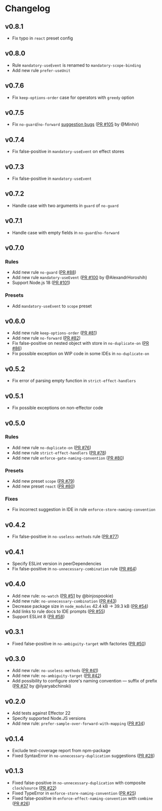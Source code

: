# Changelog

## v0.8.1

- Fix typo in `react` preset config

## v0.8.0

- Rule `mandatory-useEvent` is renamed to `mandatory-scope-binding`
- Add new rule `prefer-useUnit`

## v0.7.6

- Fix `keep-options-order` case for operators with `greedy` option

## v0.7.5

- Fix `no-guard`/`no-forward` [suggestion bugs](https://github.com/effector/eslint-plugin/issues/87) ([PR #105](https://github.com/effector/eslint-plugin/pull/105) by @Minhir)

## v0.7.4

- Fix false-positive in `mandatory-useEvent` on effect stores

## v0.7.3

- Fix false-positive in `mandatory-useEvent`

## v0.7.2

- Handle case with two arguments in `guard` of `no-guard`

## v0.7.1

- Handle case with empty fields in `no-guard`/`no-forward`

## v0.7.0

### Rules

- Add new rule `no-guard` ([PR #88](https://github.com/effector/eslint-plugin/pull/88))
- Add new rule `mandatory-useEvent` ([PR #100](https://github.com/effector/eslint-plugin/pull/100) by @AlexandrHoroshih)
- Support Node.js 18 ([PR #101](https://github.com/effector/eslint-plugin/pull/101))

### Presets

- Add `mandatory-useEvent` to `scope` preset

## v0.6.0

- Add new rule `keep-options-order` ([PR #81](https://github.com/effector/eslint-plugin/pull/81))
- Add new rule `no-forward` ([PR #82](https://github.com/effector/eslint-plugin/pull/82))
- Fix false-positive on nested object with store in `no-duplicate-on` ([PR #86](https://github.com/effector/eslint-plugin/pull/86))
- Fix possible exception on WIP code in some IDEs in `no-duplicate-on`

## v0.5.2

- Fix error of parsing empty function in `strict-effect-handlers`

## v0.5.1

- Fix possible exceptions on non-effector code

## v0.5.0

### Rules

- Add new rule `no-duplicate-on` ([PR #76](https://github.com/effector/eslint-plugin/pull/76))
- Add new rule `strict-effect-handlers` ([PR #78](https://github.com/effector/eslint-plugin/pull/78))
- Add new rule `enforce-gate-naming-convention` ([PR #80](https://github.com/effector/eslint-plugin/pull/80))

### Presets

- Add new preset `scope` ([PR #79](https://github.com/effector/eslint-plugin/pull/79))
- Add new preset `react` ([PR #80](https://github.com/effector/eslint-plugin/pull/80))

### Fixes

- Fix incorrect suggestion in IDE in rule `enforce-store-naming-convention`

## v0.4.2

- Fix false-positive in `no-useless-methods` rule ([PR #77](https://github.com/effector/eslint-plugin/pull/77))

## v0.4.1

- Specify ESLint version in peerDependencies
- Fix false-positive in `no-unnecessary-combination` rule ([PR #64](https://github.com/effector/eslint-plugin/pull/64))

## v0.4.0

- Add new rule: `no-watch` ([PR #51](https://github.com/effector/eslint-plugin/pull/51) by @binjospookie)
- Add new rule: `no-unnecessary-combination` ([PR #43](https://github.com/effector/eslint-plugin/pull/43))
- Decrease package size in `node_modules` 42.4 kB -> 39.3 kB ([PR #54](https://github.com/effector/eslint-plugin/pull/54))
- Add links to rule docs to IDE prompts ([PR #55](https://github.com/effector/eslint-plugin/pull/55))
- Support ESLint 8 ([PR #58](https://github.com/effector/eslint-plugin/pull/58))

## v0.3.1

- Fixed false-positive in `no-ambiguity-target` with factories ([PR #50](https://github.com/effector/eslint-plugin/pull/50))

## v0.3.0

- Add new rule: `no-useless-methods` ([PR #41](https://github.com/effector/eslint-plugin/pull/41))
- Add new rule: `no-ambiguity-target` ([PR #42](https://github.com/effector/eslint-plugin/pull/42))
- Add possibility to configure store's naming convention — suffix of prefix ([PR #37](https://github.com/effector/eslint-plugin/pull/37) by @ilyaryabchinski)

## v0.2.0

- Add tests against Effector 22
- Specify supported Node.JS versions
- Add new rule: `prefer-sample-over-forward-with-mapping` ([PR #34](https://github.com/igorkamyshev/eslint-plugin-effector/pull/34))

## v0.1.4

- Exclude test-coverage report from npm-package
- Fixed SyntaxError in `no-unnecessary-duplication` suggestions ([PR #28](https://github.com/igorkamyshev/eslint-plugin-effector/pull/28))

## v0.1.3

- Fixed false-positive in `no-unnecessary-duplication` with composite `clock`/`source` ([PR #22](https://github.com/igorkamyshev/eslint-plugin-effector/pull/22))
- Fixed TypeError in `enforce-store-naming-convention` ([PR #25](https://github.com/igorkamyshev/eslint-plugin-effector/pull/25))
- Fixed false-positive in `enforce-effect-naming-convention` with `combine` ([PR #26](https://github.com/igorkamyshev/eslint-plugin-effector/pull/26))
